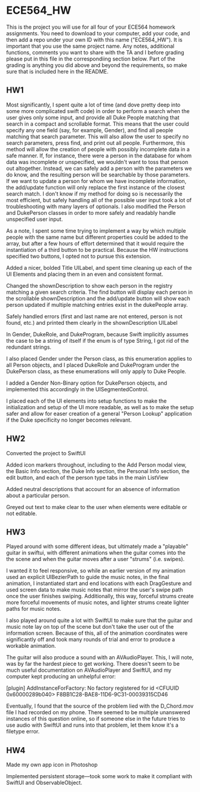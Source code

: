 #   ECE564_HW 
This is the project you will use for all four of your ECE564 homework assignments. You need to download to your computer, add your code, and then add a repo under your own ID with this name ("ECE564_HW"). It is important that you use the same project name.  Any notes, additional functions, comments you want to share with the TA and I before grading please put in this file in the correspondiing section below.  Part of the grading is anything you did above and beyond the requirements, so make sure that is included here in the README.

## HW1

Most significantly, I spent quite a lot of time (and dove pretty deep into some more complicated swift code) in order to perform a search when the user gives only some input, and provide all Duke People matching that search in a compact and scrollable format. This means that the user could specify any one field (say, for example, Gender), and find all people matching that search parameter. This will also allow the user to specify no search parameters, press find, and print out all people. Furthermore, this method will allow the creation of people with possibly incomplete data in a safe manner. If, for instance, there were a person in the database for whom data was incomplete or unspecified, we wouldn't want to toss that person out altogether. Instead, we can safely add a person with the parameters we do know, and the resulting person will be searchable by those parameters. If we want to update a person for whom we have incomplete information, the add/update function will only replace the first instance of the closest search match. I don't know if my method for doing so is necessarily the most efficient, but safely handling all of the possible user input took a lot of troubleshooting with many layers of optionals. I also modified the Person and DukePerson classes in order to more safely and readably handle unspecified user input. 

As a note, I spent some time trying to implement a way by which multiple people with the same name but different properties could be added to the array, but after a few hours of effort determined that it would require the instantiation of a third button to be practical. Because the HW instructions specified two buttons, I opted not to pursue this extension.

Added a nicer, bolded Title UILabel, and spent time cleaning up each of the UI Elements and placing them in an even and consistent format. 

Changed the shownDescription to show each person in the registry matching a given search criteria. The find button will display each person in the scrollable shownDescription and the add/update button will show each person updated if multiple matching entries exist in the dukePeople array. 

Safely handled errors (first and last name are not entered, person is not found, etc.) and printed them clearly in the shownDescription UILabel

In Gender, DukeRole, and DukeProgram, because Swift implicitly assumes the case to be a string of itself if the enum is of type String, I got rid of the redundant strings.

I also placed Gender under the Person class, as this enumeration applies to all Person objects, and I placed DukeRole and DukeProgram under the DukePerson class, as these enumerations will only apply to Duke People. 

I added a Gender Non-Binary option for DukePerson objects, and implemented this accordingly in the UISegmentedControl. 

I placed each of the UI elements into setup functions to make the initialization and setup of the UI more readable, as well as to make the setup safer and allow for easer creation of a general "Person Lookup" application if the Duke specificity no longer becomes relevant. 


## HW2

Converted the project to SwiftUI

Added icon markers throughout, including to the Add Person modal view, the Basic Info section, the Duke Info section, the Personal Info section, the edit button, and each of the person type tabs in the main ListView

Added neutral descriptions that account for an absence of information about a particular person. 

Greyed out text to make clear to the user when elements were editable or not editable.

## HW3

Played around with some different ideas, but ultimately made a "playable" guitar in swiftui, with different animations when the guitar comes into the the scene and when the guitar moves after a user "strums" (i.e. swipes).

I wanted it to feel responsive, so while an earlier version of my animation used an explicit UIBezierPath to guide the music notes, in the final animation, I instantiated start and end locations with each DragGesture and used screen data to make music notes that mirror the user's swipe path once the user finishes swiping. Additionally, this way, forceful strums create more forceful movements of music notes, and lighter strums create lighter paths for music notes. 

I also played around quite a lot with SwiftUI to make sure that the guitar and music note lay on top of the scene but don't take the user out of the information screen. Because of this, all of the animation coordinates were significantly off and took many rounds of trial and error to produce a workable animation.

The guitar will also produce a sound with an AVAudioPlayer. This, I will note, was by far the hardest piece to get working. There doesn't seem to be much useful documentation on AVAudioPlayer and SwiftUI, and my computer kept producing an unhelpful error:

[plugin] AddInstanceForFactory: No factory registered for id <CFUUID 0x60000289b040> F8BB1C28-BAE8-11D6-9C31-00039315CD46

Eventually, I found that the source of the problem lied with the D_Chord.mov file I had recorded on my phone. There seemed to be multiple unanswered instances of this question online, so if someone else in the future tries to use audio with SwiftUI and runs into that problem, let them know it's a filetype error. 

## HW4

Made my own app icon in Photoshop

Implemented persistent storage––took some work to make it compliant with SwiftUI and ObservableObject.
